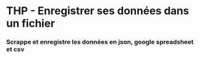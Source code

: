 # THP - Enregistrer ses données dans un fichier

### Scrappe et enregistre les données en json, google spreadsheet et csv 